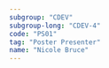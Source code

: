 ```yaml
---
subgroup: "CDEV"
subgroup-long: "CDEV-4"
code: "PS01"
tag: "Poster Presenter"
name: "Nicole Bruce"
---
```

